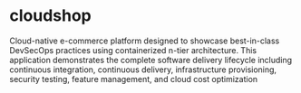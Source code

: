 # cloudshop
Cloud-native e-commerce platform designed to showcase best-in-class DevSecOps practices using containerized n-tier architecture. This application demonstrates the complete software delivery lifecycle including continuous integration, continuous delivery, infrastructure provisioning, security testing, feature management, and cloud cost optimization
